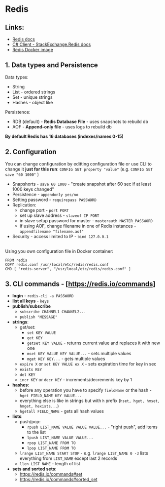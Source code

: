 # Redis

## Links:

- [Redis docs](https://redis.io/documentation)
- [C# Client - StackExchange.Redis docs](https://stackexchange.github.io/StackExchange.Redis/)
- [Redis Docker image](https://hub.docker.com/_/redis)

## 1. Data types and Persistence

Data types:

- String
- List - ordered strings
- Set - unique strings
- Hashes - object like

Persistence:

- RDB (default) - **Redis Database File** - uses snapshots to rebuild db
- AOF - **Append-only file** - uses logs to rebuild db

**By default Redis has 16 databases (indexes/names 0-15)**

## 2. Configuration

You can change configuration by editting configuration file or use CLI to change it **just for this run**: `CONFIG SET property "value"` (e.g. `CONFIG SET save "60 1000"` )

- Snapshorts - `save 60 1000` - "create snapshot after 60 sec if at least 1000 keys changed"
- Persistence - `appendonly yes/no`
- Setting password - `requirepass PASSWORD`
- Replication:
  - change port - `port PORT`
  - set up slave address - `slaveof IP PORT`
  - in slave setup password for master - `masterauth MASTER_PASSWORD`
  - if using AOF, change filename in one of Redis instances - `appendfilename "filename.aof"`
- Security - access limited to IP - `bind 127.0.0.1`

<br>
Using you own configuration file in Docker container:

```
FROM redis
COPY redis.conf /usr/local/etc/redis/redis.conf
CMD [ "redis-server", "/usr/local/etc/redis/redis.conf" ]
```

## 3. CLI commands - [https://redis.io/commands]

- **login** - `redis-cli -a PASSWORD`
- **list all keys** - `keys`
- **publish/subscribe**
  - `subscribe CHANNEL1 CHANNEL2...`
  - `publish "MESSAGE"`
- **strings**:
  - get/set:
    - `set KEY VALUE`
    - `get KEY`
    - `getset KEY VALUE` - returns current value and replaces it with new one
    - `mset KEY VALUE KEY VALUE...` - sets multiple values
    - `mget KEY KEY...` - gets multiple values
  - `expire X` or `set KEY VALUE ex X` - sets expiration time for key in sec
  - `exists KEY`
  - `del KEY`
  - `incr KEY` or `decr KEY` - increments/decrements key by 1
- **hashes**:
  - before any operation you have to specify `fieldName` or the hash - `hget FIELD_NAME KEY VALUE...`
  - everything else is like in strings but with `h` prefix (`hset, hget, hmset, hmget, hexists...`)
  - `hgetall FIELD_NAME` - gets all hash values
- **lists**:
  - push/pop:
    - `rpush LIST_NAME VALUE VALUE VALUE...` - "right push", add items to the list
    - `lpush LIST_NAME VALUE VALUE...`
    - `rpop LIST_NAME FROM TO`
    - `lpop LIST_NAME FROM TO`
  - `lrange LIST_NAME START STOP` - e.g. `lrange LIST_NAME 0 -3` lists everything from `LIST_NAME` except last 2 records
  - `llen LIST_NAME` - length of list
- **sets and sorted sets**:
  - https://redis.io/commands#set
  - https://redis.io/commands#sorted_set
